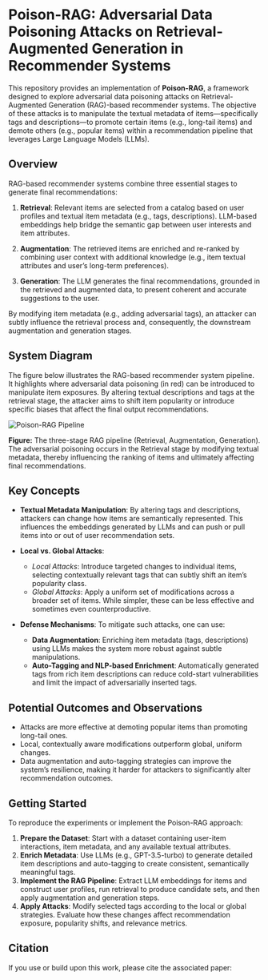 
# Poison-RAG: Adversarial Data Poisoning Attacks on Retrieval-Augmented Generation in Recommender Systems

This repository provides an implementation of **Poison-RAG**, a framework designed to explore adversarial data poisoning attacks on Retrieval-Augmented Generation (RAG)-based recommender systems. The objective of these attacks is to manipulate the textual metadata of items—specifically tags and descriptions—to promote certain items (e.g., long-tail items) and demote others (e.g., popular items) within a recommendation pipeline that leverages Large Language Models (LLMs).

## Overview

RAG-based recommender systems combine three essential stages to generate final recommendations:

1. **Retrieval**: Relevant items are selected from a catalog based on user profiles and textual item metadata (e.g., tags, descriptions). LLM-based embeddings help bridge the semantic gap between user interests and item attributes.

2. **Augmentation**: The retrieved items are enriched and re-ranked by combining user context with additional knowledge (e.g., item textual attributes and user’s long-term preferences).

3. **Generation**: The LLM generates the final recommendations, grounded in the retrieved and augmented data, to present coherent and accurate suggestions to the user.

By modifying item metadata (e.g., adding adversarial tags), an attacker can subtly influence the retrieval process and, consequently, the downstream augmentation and generation stages.

## System Diagram

The figure below illustrates the RAG-based recommender system pipeline. It highlights where adversarial data poisoning (in red) can be introduced to manipulate item exposures. By altering textual descriptions and tags at the retrieval stage, the attacker aims to shift item popularity or introduce specific biases that affect the final output recommendations.

![Poison-RAG Pipeline](RAG_poision.png)

**Figure:** The three-stage RAG pipeline (Retrieval, Augmentation, Generation). The adversarial poisoning occurs in the Retrieval stage by modifying textual metadata, thereby influencing the ranking of items and ultimately affecting final recommendations.

## Key Concepts

- **Textual Metadata Manipulation**: By altering tags and descriptions, attackers can change how items are semantically represented. This influences the embeddings generated by LLMs and can push or pull items into or out of user recommendation sets.

- **Local vs. Global Attacks**:
  - *Local Attacks*: Introduce targeted changes to individual items, selecting contextually relevant tags that can subtly shift an item’s popularity class.
  - *Global Attacks*: Apply a uniform set of modifications across a broader set of items. While simpler, these can be less effective and sometimes even counterproductive.

- **Defense Mechanisms**: To mitigate such attacks, one can use:
  - **Data Augmentation**: Enriching item metadata (tags, descriptions) using LLMs makes the system more robust against subtle manipulations.
  - **Auto-Tagging and NLP-based Enrichment**: Automatically generated tags from rich item descriptions can reduce cold-start vulnerabilities and limit the impact of adversarially inserted tags.

## Potential Outcomes and Observations

- Attacks are more effective at demoting popular items than promoting long-tail ones.
- Local, contextually aware modifications outperform global, uniform changes.
- Data augmentation and auto-tagging strategies can improve the system’s resilience, making it harder for attackers to significantly alter recommendation outcomes.

## Getting Started

To reproduce the experiments or implement the Poison-RAG approach:

1. **Prepare the Dataset**: Start with a dataset containing user-item interactions, item metadata, and any available textual attributes.
2. **Enrich Metadata**: Use LLMs (e.g., GPT-3.5-turbo) to generate detailed item descriptions and auto-tagging to create consistent, semantically meaningful tags.
3. **Implement the RAG Pipeline**: Extract LLM embeddings for items and construct user profiles, run retrieval to produce candidate sets, and then apply augmentation and generation steps.
4. **Apply Attacks**: Modify selected tags according to the local or global strategies. Evaluate how these changes affect recommendation exposure, popularity shifts, and relevance metrics.

## Citation

If you use or build upon this work, please cite the associated paper:

